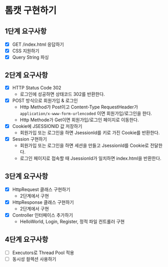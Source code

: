 # 톰캣 구현하기

## 1단계 요구사항
- [x] GET /index.html 응답하기
- [x] CSS 지원하기
- [x] Query String 파싱

## 2단계 요구사항
- [x] HTTP Status Code 302
  - 로그인에 성공하면 상태코드 302를 반환한다.
- [x] POST 방식으로 회원가입 & 로그인
  - Http Method가 Post이고 Content-Type RequestHeader가 `application/x-www-form-urlencoded` 이면 회원가입/로그인을 한다.
  - Http Methode가 Get이면 회원가입/로그인 페이지로 이동한다.
- [x] Cookie에 JSESSIONID 값 저장하기
  - 회원가입 또는 로그인을 하면 JsessionId를 키로 가진 Cookie를 반환한다.
- [x] Session 구현하기
  - 회원가입 또는 로그인을 하면 세션을 만들고 JsessionId를 Cookie로 전달한다.
  - 로그인 페이지로 접속할 때 JsessionId가 일치하면 index.html을 반환한다.

## 3단계 요구사항
- [x] HttpRequest 클래스 구현하기
  - 2단계에서 구현
- [x] HttpResponse 클래스 구현하기
  - 2단계에서 구현
- [x] Controller 인터페이스 추가하기
  - HelloWorld, Login, Register, 정적 파일 컨트롤러 구현

## 4단계 요구사항
- [ ] Executors로 Thread Pool 적용
- [ ] 동시성 컬렉션 사용하기

